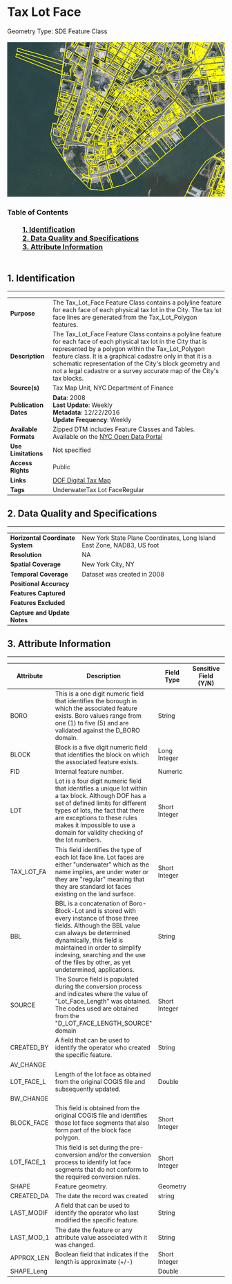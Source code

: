 # Tax Lot Face
Geometry Type: SDE Feature Class<br><br>![image](https://github.com/CityOfNewYork/nyc-geo-metadata/blob/master/Images/DTM_Tax_Lot_Face.PNG)

### Table of Contents<br><br>&nbsp;&nbsp;&nbsp;&nbsp;&nbsp;&nbsp;&nbsp;&nbsp;&nbsp;[**1. Identification**](#1-identification)<br>&nbsp;&nbsp;&nbsp;&nbsp;&nbsp;&nbsp;&nbsp;&nbsp;&nbsp;[**2. Data Quality and Specifications**](#2-data-quality-and-specifications)<br>&nbsp;&nbsp;&nbsp;&nbsp;&nbsp;&nbsp;&nbsp;&nbsp;&nbsp;[**3. Attribute Information**](#3-attribute-information)<br><br>
## 1. Identification
---------------------------------------------
|     |     |
| --- | --- |
**Purpose** |The Tax_Lot_Face Feature Class contains a polyline feature for each face of each physical tax lot in the City. The tax lot face lines are generated from the Tax_Lot_Polygon features.
**Description** |The Tax_Lot_Face Feature Class contains a polyline feature for each face of each physical tax lot in the City that is represented by a polygon within the Tax_Lot_Polygon feature class. It is a graphical cadastre only in that it is a schematic representation of the City's block geometry and not a legal cadastre or a survey accurate map of the City's tax blocks.
**Source(s)** |Tax Map Unit, NYC Department of Finance
**Publication Dates** |**Data**: 2008<br>**Last Update**: Weekly<br>**Metadata**: 12/22/2016<br>**Update Frequency**: Weekly
**Available Formats** |Zipped DTM includes Feature Classes and Tables. Available on the [NYC Open Data Portal](https://data.cityofnewyork.us/Housing-Development/Department-of-Finance-Digital-Tax-Map/smk3-tmxj)
**Use Limitations** |Not specified
**Access Rights** |Public
**Links** |[DOF Digital Tax Map](http://gis.nyc.gov/taxmap/map.htm)
**Tags** |UnderwaterTax Lot FaceRegular
## 2. Data Quality and Specifications
---------------------------------------------
|     |     |
| --- | --- |
**Horizontal Coordinate System** |New York State Plane Coordinates, Long Island East Zone, NAD83, US foot
**Resolution** |NA
**Spatial Coverage** |New York City, NY
**Temporal Coverage** |Dataset was created in 2008
**Positional Accuracy** |
**Features Captured** |
**Features Excluded** |
**Capture and Update Notes** |
## 3. Attribute Information
---------------------------------------------
| Attribute | Description | Field Type | Sensitive Field (Y/N) | Notes| 
|------------ | ------------- | -------- | ----------- | ----------|
| BORO | This is a one digit numeric field that identifies the borough in which the associated feature exists.  Boro values range from one (1) to five (5) and are validated against the D_BORO domain. | String | 
| BLOCK | Block is a five digit numeric field that identifies the block on which the associated feature exists. | Long Integer | 
| FID | Internal feature number. | Numeric | 
| LOT | Lot is a four digit numeric field that identifies a unique lot within a tax block.  Although DOF has a set of defined limits for different types of lots, the fact that there are exceptions to these rules makes it impossible to use a domain for validity checking of the lot numbers. | Short Integer | 
| TAX_LOT_FA | This field identifies the type of each lot face line.  Lot faces are either "underwater" which as the name implies, are under water or they are "regular" meaning that they are standard lot faces existing on the land surface. | Short Integer | 
| BBL | BBL is a concatenation of Boro-Block-Lot and is stored with every instance of those three fields.  Although the BBL value can always be determined dynamically, this field is maintained in order to simplify indexing, searching and the use of the files by other, as yet undetermined, applications. | String | 
| SOURCE | The Source field is populated during the conversion process and indicates where the value of "Lot_Face_Length" was obtained.  The codes used are obtained from the "D_LOT_FACE_LENGTH_SOURCE" domain | Short Integer | 
| CREATED_BY | A field that can be used to identify the operator who created the specific feature. | String | 
| AV_CHANGE |  |  | 
| LOT_FACE_L | Length of the lot face as obtained from the original COGIS file and subsequently updated. | Double | 
| BW_CHANGE |  |  | 
| BLOCK_FACE | This field is obtained from the original COGIS file and identifies those lot face segments that also form part of the block face polygon. | Short Integer | 
| LOT_FACE_1 | This field is set during the pre-conversion and/or the conversion process to identify lot face segments that do not conform to the required conversion rules. | Short Integer | 
| SHAPE | Feature geometry. | Geometry | 
| CREATED_DA | The date the record was created | string | 
| LAST_MODIF | A field that can be used to identify the operator who last modified the specific feature. | String | 
| LAST_MOD_1 | The date the feature or any attribute value associated with it was changed. | String | 
| APPROX_LEN | Boolean field that indicates if the length is approximate (+/-) | Short Integer | 
| SHAPE_Leng |  | Double | 
